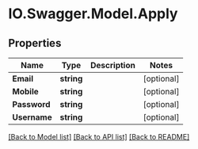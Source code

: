 # IO.Swagger.Model.Apply
## Properties

Name | Type | Description | Notes
------------ | ------------- | ------------- | -------------
**Email** | **string** |  | [optional] 
**Mobile** | **string** |  | [optional] 
**Password** | **string** |  | [optional] 
**Username** | **string** |  | [optional] 

[[Back to Model list]](../README.md#documentation-for-models) [[Back to API list]](../README.md#documentation-for-api-endpoints) [[Back to README]](../README.md)

